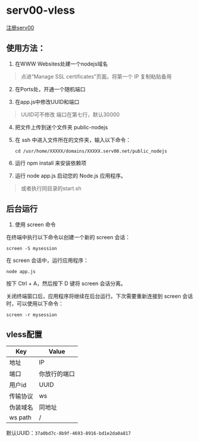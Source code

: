# serv00-vless 

[注册serv00](https://www.serv00.com/)

## 使用方法：

1. 在WWW Websites处建一个nodejs域名
> 点进“Manage SSL certificates”页面。将第一个 IP 复制粘贴备用
2. 在Ports处，开通一个随机端口

3. 在app.js中修改UUID和端口
> UUID可不修改 端口在第七行，默认30000
4. 把文件上传到迷个文件夹 public-nodejs

5. 在 ssh 中进入文件所在的文件夹，输入以下命令：

   `cd /usr/home/XXXXX/domains/XXXXX.serv00.net/public_nodejs`

6. 运行 npm install 来安装依赖项

7. 运行 node app.js 启动您的 Node.js 应用程序。
> 或者执行同目录的start.sh

## 后台运行
1. 使用 screen 命令

在终端中执行以下命令以创建一个新的 screen 会话：

   ```
   screen -S mysession
   ```

 在 screen 会话中，运行应用程序：
   ​	
   ```
   node app.js
   ```

按下 Ctrl + A，然后按下 D 键将 screen 会话分离。

关闭终端窗口后，应用程序将继续在后台运行。下次需要重新连接到 screen 会话时，可以使用以下命令：   ​	

   ```
   screen -r mysession
   ```

## vless配置
| Key | Value |
| --- | --- |
| 地址 | IP |
| 端口 | 你放行的端口 |
| 用户id | UUID |
| 传输协议 | ws |
| 伪装域名 | 同地址 |
| ws path | / |

默认UUID：`37a0bd7c-8b9f-4693-8916-bd1e2da0a817`